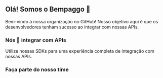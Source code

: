 ## Olá! Somos o Bempaggo 👋

Bem-vindo à nossa organização no GitHub!
Nosso objetivo aqui é que os desenvolvedores tenham sucesso ao integrar com nossas APIs.


### Nós :blue_heart: integrar com APIs

Utilize nossas SDKs para uma experiência completa de integração com nossas APIs.


### Faça parte do nosso time


<!--
**Here are some ideas to get you started:**
🙋‍♀️ A short introduction - what is your organization all about?
🌈 Contribution guidelines - how can the community get involved?
👩‍💻 Useful resources - where can the community find your docs? Is there anything else the community should know?
🍿 Fun facts - what does your team eat for breakfast?
🧙 Remember, you can do mighty things with the power of [Markdown](https://docs.github.com/github/writing-on-github/getting-started-with-writing-and-formatting-on-github/basic-writing-and-formatting-syntax)
-->

